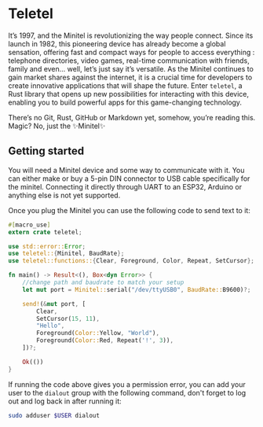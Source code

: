 # Teletel

It’s 1997, and the Minitel is revolutionizing the way people connect. Since its launch in 1982, this pioneering device
has already become a global sensation, offering fast and compact ways for people to access everything : telephone 
directories, video games, real-time communication with friends, family and even... well, let’s just say it’s versatile.
As the Minitel continues to gain market shares against the internet, it is a crucial time for developers to create 
innovative applications that will shape the future. Enter `teletel`, a Rust library that opens up new possibilities
for interacting with this device, enabling you to build powerful apps for this game-changing technology.

There’s no Git, Rust, GitHub or Markdown yet, somehow, you’re reading this. Magic? No, just the ✨Minitel✨

## Getting started
You will need a Minitel device and some way to communicate with it. You can either make or buy a 5-pin DIN connector 
to USB cable specifically for the minitel. Connecting it directly through UART to an ESP32, Arduino or anything else
is not yet supported.

Once you plug the Minitel you can use the following code to send text to it:
```rust
#[macro_use]
extern crate teletel;

use std::error::Error;
use teletel::{Minitel, BaudRate};
use teletel::functions::{Clear, Foreground, Color, Repeat, SetCursor};

fn main() -> Result<(), Box<dyn Error>> {
    //change path and baudrate to match your setup
    let mut port = Minitel::serial("/dev/ttyUSB0", BaudRate::B9600)?;

    send!(&mut port, [
        Clear,
        SetCursor(15, 11),
        "Hello",
        Foreground(Color::Yellow, "World"),
        Foreground(Color::Red, Repeat('!', 3)),
    ])?;

    Ok(())
}
```

If running the code above gives you a permission error, you can add your user to the `dialout` group with the 
following command, don't forget to log out and log back in after running it:
```bash
sudo adduser $USER dialout
```
